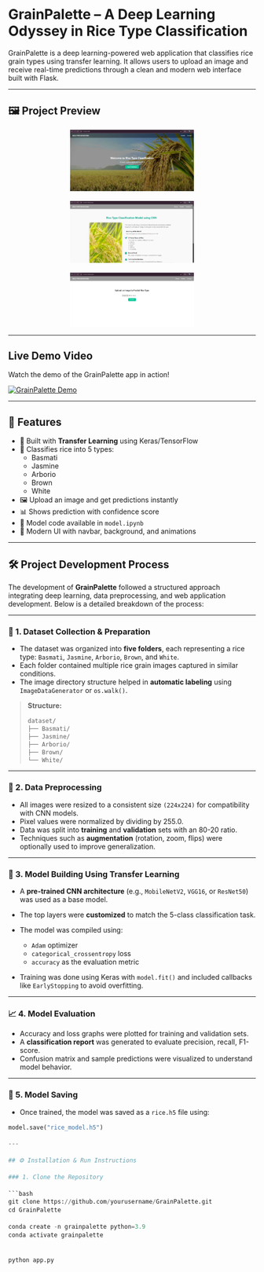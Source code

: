 # GrainPalette – A Deep Learning Odyssey in Rice Type Classification

GrainPalette is a deep learning-powered web application that classifies rice grain types using transfer learning. It allows users to upload an image and receive real-time predictions through a clean and modern web interface built with Flask.

---

## 🖼️ Project Preview

<p align="center">
  <img src="static/Screenshot 2025-06-23 191936.png" alt="Rice background" width="50%" />
  <br><br>
  <img src="static/Screenshot 2025-06-23 192016.png" alt="App screenshot" width="50%" />
  <br><br>
  <img src="static/Screenshot 2025-06-23 191959.png" alt="App screenshot" width="50%" />
</p>

---

##  Live Demo Video

Watch the demo of the GrainPalette app in action!

[![GrainPalette Demo](https://img.youtube.com/vi/YOUR_VIDEO_ID/0.jpg)](https://www.youtube.com/watch?v=YOUR_VIDEO_ID)

---

## 📌 Features

- 🧠 Built with **Transfer Learning** using Keras/TensorFlow
- 🌾 Classifies rice into 5 types:
  - Basmati
  - Jasmine
  - Arborio
  - Brown
  - White
- 🖼️ Upload an image and get predictions instantly
- 📊 Shows prediction with confidence score
- 🧠 Model code available in `model.ipynb`
- 🎨 Modern UI with navbar, background, and animations

---

## 🛠️ Project Development Process

The development of **GrainPalette** followed a structured approach integrating deep learning, data preprocessing, and web application development. Below is a detailed breakdown of the process:

---

### 📁 1. Dataset Collection & Preparation

- The dataset was organized into **five folders**, each representing a rice type: `Basmati`, `Jasmine`, `Arborio`, `Brown`, and `White`.
- Each folder contained multiple rice grain images captured in similar conditions.
- The image directory structure helped in **automatic labeling** using `ImageDataGenerator` or `os.walk()`.

> **Structure:**
> ```
> dataset/
> ├── Basmati/
> ├── Jasmine/
> ├── Arborio/
> ├── Brown/
> └── White/
> ```

---

### 🧹 2. Data Preprocessing

- All images were resized to a consistent size `(224x224)` for compatibility with CNN models.
- Pixel values were normalized by dividing by 255.0.
- Data was split into **training** and **validation** sets with an 80-20 ratio.
- Techniques such as **augmentation** (rotation, zoom, flips) were optionally used to improve generalization.

---

### 🧠 3. Model Building Using Transfer Learning

- A **pre-trained CNN architecture** (e.g., `MobileNetV2`, `VGG16`, or `ResNet50`) was used as a base model.
- The top layers were **customized** to match the 5-class classification task.
- The model was compiled using:
  - `Adam` optimizer
  - `categorical_crossentropy` loss
  - `accuracy` as the evaluation metric

- Training was done using Keras with `model.fit()` and included callbacks like `EarlyStopping` to avoid overfitting.

---

### 📈 4. Model Evaluation

- Accuracy and loss graphs were plotted for training and validation sets.
- A **classification report** was generated to evaluate precision, recall, F1-score.
- Confusion matrix and sample predictions were visualized to understand model behavior.

---

### 💾 5. Model Saving

- Once trained, the model was saved as a `rice.h5` file using:

```python
model.save("rice_model.h5")

---

## ⚙️ Installation & Run Instructions

### 1. Clone the Repository

```bash
git clone https://github.com/yourusername/GrainPalette.git
cd GrainPalette

conda create -n grainpalette python=3.9
conda activate grainpalette


python app.py

